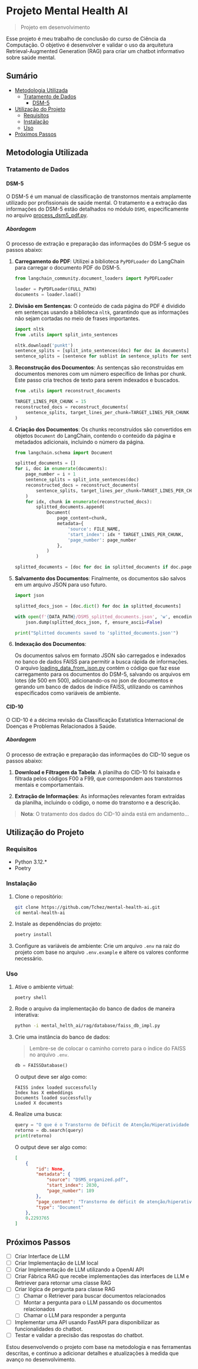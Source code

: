 # Projeto Mental Health AI

> Projeto em desenvolvimento

Esse projeto é meu trabalho de conclusão do curso de Ciência da Computação. O objetivo é desenvolver e validar o uso da arquitetura Retrieval-Augmented Generation (RAG) para criar um chatbot informativo sobre saúde mental.

## Sumário

- [Metodologia Utilizada](#metodologia-utilizada)
  - [Tratamento de Dados](#tratamento-de-dados)
    - [DSM-5](#dsm-5)
- [Utilização do Projeto](#utilização-do-projeto)
  - [Requisitos](#requisitos)
  - [Instalação](#instalação)
  - [Uso](#uso)
- [Próximos Passos](#próximos-passos)

## Metodologia Utilizada

### Tratamento de Dados

#### DSM-5

O DSM-5 é um manual de classificação de transtornos mentais amplamente utilizado por profissionais de saúde mental. O tratamento e a extração das informações do DSM-5 estão detalhados no módulo `DSM5`, especificamente no arquivo [process_dsm5_pdf.py](mental_helth_ai/db_knowledge/DSM5/process_dsm5_pdf.py).

##### Abordagem

O processo de extração e preparação das informações do DSM-5 segue os passos abaixo:

1. **Carregamento do PDF**:
   Utilizei a biblioteca `PyPDFLoader` do LangChain para carregar o documento PDF do DSM-5.

    ```python
    from langchain_community.document_loaders import PyPDFLoader

    loader = PyPDFLoader(FULL_PATH)
    documents = loader.load()
    ```

2. **Divisão em Sentenças**:
   O conteúdo de cada página do PDF é dividido em sentenças usando a biblioteca `nltk`, garantindo que as informações não sejam cortadas no meio de frases importantes.

    ```python
    import nltk
    from .utils import split_into_sentences

    nltk.download('punkt')
    sentence_splits = [split_into_sentences(doc) for doc in documents]
    sentence_splits = [sentence for sublist in sentence_splits for sentence in sublist]
    ```

3. **Reconstrução dos Documentos**:
   As sentenças são reconstruídas em documentos menores com um número específico de linhas por chunk. Este passo cria trechos de texto para serem indexados e buscados.

    ```python
    from .utils import reconstruct_documents

    TARGET_LINES_PER_CHUNK = 15
    reconstructed_docs = reconstruct_documents(
        sentence_splits, target_lines_per_chunk=TARGET_LINES_PER_CHUNK
    )
    ```

4. **Criação dos Documentos**:
   Os chunks reconstruídos são convertidos em objetos `Document` do LangChain, contendo o conteúdo da página e metadados adicionais, incluindo o número da página.

    ```python
    from langchain.schema import Document

    splitted_documents = []
    for i, doc in enumerate(documents):
        page_number = i + 1
        sentence_splits = split_into_sentences(doc)
        reconstructed_docs = reconstruct_documents(
            sentence_splits, target_lines_per_chunk=TARGET_LINES_PER_CHUNK
        )
        for idx, chunk in enumerate(reconstructed_docs):
            splitted_documents.append(
                Document(
                    page_content=chunk,
                    metadata={
                        'source': FILE_NAME,
                        'start_index': idx * TARGET_LINES_PER_CHUNK,
                        'page_number': page_number
                    },
                )
            )

    splitted_documents = [doc for doc in splitted_documents if doc.page_content.strip()]
    ```

5. **Salvamento dos Documentos**:
   Finalmente, os documentos são salvos em um arquivo JSON para uso futuro.

    ```python
    import json

    splitted_docs_json = [doc.dict() for doc in splitted_documents]

    with open(f'{DATA_PATH}/DSM5_splitted_documents.json', 'w', encoding='utf-8') as f:
        json.dump(splitted_docs_json, f, ensure_ascii=False)

    print("Splitted documents saved to 'splitted_documents.json'")
    ```

6. **Indexação dos Documentos**:

   Os documentos salvos em formato JSON são carregados e indexados no banco de dados FAISS para permitir a busca rápida de informações. O arquivo [loading_data_from_json.py](mental_helth_ai/db_knowledge/DSM5/loading_data_from_json.py) contém o código que faz esse carregamento para os documentos do DSM-5, salvando os arquivos em lotes (de 500 em 500), adicionando-os no json de documentos e gerando um banco de dados de índice FAISS, utilizando os caminhos especificados como variáveis de ambiente.


#### CID-10

O CID-10 é a décima revisão da Classificação Estatística Internacional de Doenças e Problemas Relacionados à Saúde. 

##### Abordagem

O processo de extração e preparação das informações do CID-10 segue os passos abaixo:

1. **Download e Filtragem da Tabela**:
   A planilha do CID-10 foi baixada e filtrada pelos códigos F00 a F99, que correspondem aos transtornos mentais e comportamentais.

2. **Extração de Informações**:
   As informações relevantes foram extraídas da planilha, incluindo o código, o nome do transtorno e a descrição.

> **Nota**: O tratamento dos dados do CID-10 ainda está em andamento...

## Utilização do Projeto

### Requisitos

- Python 3.12.*
- Poetry

### Instalação

1. Clone o repositório:
    ```sh
    git clone https://github.com/Tchez/mental-health-ai.git
    cd mental-health-ai
    ```

2. Instale as dependências do projeto:
    ```sh
    poetry install
    ```

3. Configure as variáveis de ambiente:
    Crie um arquivo `.env` na raiz do projeto com base no arquivo `.env.example` e altere os valores conforme necessário.

### Uso

1. Ative o ambiente virtual:
    ```sh
    poetry shell
    ```

2. Rode o arquivo da implementação do banco de dados de maneira interativa:
    ```sh
    python -i mental_helth_ai/rag/database/faiss_db_impl.py
    ```

3. Crie uma instância do banco de dados:
    > Lembre-se de colocar o caminho correto para o índice do FAISS no arquivo `.env`.

    ```python
    db = FAISSDatabase()
    ```

    O output deve ser algo como:
    ```
    FAISS index loaded successfully
    Index has X embeddings
    Documents loaded successfully
    Loaded X documents
    ```

4. Realize uma busca:

    ```python
    query = "O que é o Transtorno de Déficit de Atenção/Hiperatividade (TDAH)"
    retorno = db.search(query)
    print(retorno)
    ```

    O output deve ser algo como:

    ```json
    [
        {
            "id": None,
            "metadata": {
                "source": "DSM5_organized.pdf",
                "start_index": 2830,
                "page_number": 189
            },
            "page_content": "Transtorno de déficit de atenção/hiperatividade. O transtorno específico da aprendizagem \ndistingue-se do desempenho acadêmico insatisfatório associado ao TDAH, porque nessa condi-\nção os problemas podem não necessariamente refletir dificuldades específicas na aprendizagem de habilidades, podendo, sim, ser reflexo de dificuldades no desempenho daquelas habilidades. Todavia, a comorbidade de transtorno específico da aprendizagem e TDAH é mais frequente do que o esperado apenas.",
            "type": "Document"
        },
        0.2293765
    ]
    ```

## Próximos Passos

- [ ] Criar Interface de LLM
- [ ] Criar Implementação de LLM local
- [ ] Criar Implementação de LLM utilizando a OpenAI API
- [ ] Criar Fábrica RAG que recebe implementações das interfaces de LLM e Retriever para retornar uma classe RAG
- [ ] Criar lógica de pergunta para classe RAG
    - [ ] Chamar o Retriever para buscar documentos relacionados
    - [ ] Montar a pergunta para o LLM passando os documentos relacionados
    - [ ] Chamar o LLM para responder a pergunta
- [ ] Implementar uma API usando FastAPI para disponibilizar as funcionalidades do chatbot.
- [ ] Testar e validar a precisão das respostas do chatbot.

Estou desenvolvendo o projeto com base na metodologia e nas ferramentas descritas, e continuo a adicionar detalhes e atualizações à medida que avanço no desenvolvimento.